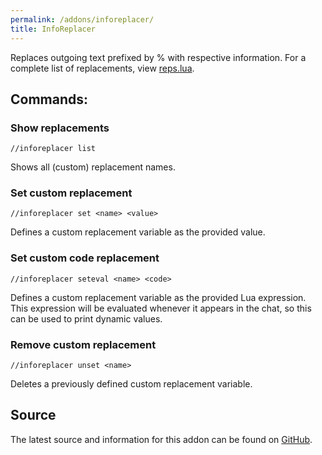 ```yaml
---
permalink: /addons/inforeplacer/
title: InfoReplacer
---
```


Replaces outgoing text prefixed by % with respective information. For a complete list of replacements, view [reps.lua](https://github.com/Windower/Lua/blob/4.1/addons/InfoReplacer/reps.lua).

## Commands: ###

### Show replacements ####
```
//inforeplacer list
```

Shows all (custom) replacement names.

### Set custom replacement ####
```
//inforeplacer set <name> <value>
```

Defines a custom replacement variable as the provided value.

### Set custom code replacement ####
```
//inforeplacer seteval <name> <code>
```

Defines a custom replacement variable as the provided Lua expression. This expression will be evaluated whenever it appears in the chat, so this can be used to print dynamic values.

### Remove custom replacement ####
```
//inforeplacer unset <name>
```

Deletes a previously defined custom replacement variable.

## Source
The latest source and information for this addon can be found on [GitHub](https://github.com/Windower/Lua/tree/live/addons/InfoReplacer).